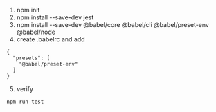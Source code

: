 
1) npm init
2) npm install --save-dev jest
3) npm install --save-dev @babel/core @babel/cli @babel/preset-env @babel/node
4) create .babelrc and add
```
{
  "presets": [
    "@babel/preset-env"
  ]
}
```
5) verify
```
npm run test
```

